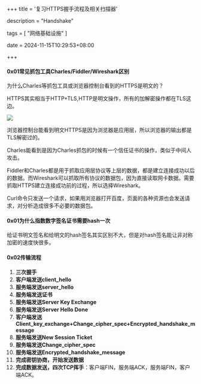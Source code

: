 +++
title = '复习HTTPS握手流程及相关扫描器'

description = "Handshake"

tags = [ "网络基础设施" ]

date = 2024-11-15T10:29:53+08:00

+++

#### 0x01常见抓包工具Charles/Fiddler/Wireshark区别

为什么Charles等抓包工具或浏览器控制台看到的HTTPS是明文的？

HTTPS其实相当于HTTP+TLS,HTTP是明文操作，所有的加解密操作都在TLS这边。

![](https://pub-f40a9f95639d4cee81dcb09d9b4adf70.r2.dev/blog/2024/11/7284e8bfe1801b74890299a2b1a6e594.png)

浏览器控制台能看到明文HTTPS是因为浏览器是应用层，所以浏览器的输出都是TLS解密过的。

Charles能看到是因为Charles抓包的时候有一个信任证书的操作，类似于中间人攻击。

Fiddler和Charles都是用于抓取应用层协议等上层的数据，都是建立连接成功以后的数据。而Wireshark可以抓取所有协议的数据包，因为直接读取网卡数据。需要抓取HTTPS建立连接成功前的过程，所以选择Wireshark。

Curl命令只发送一个请求，如果用浏览器打开百度，页面的各种资源也会发送请求，对分析造成很多不必要的数据包。

#### 0x01为什么指数数字签名证书需要hash一次

给证书明文签名和给明文的hash签名其实区别不大，但是对hash签名能让非对称加密的速度快很多。

#### 0x02传输流程

1. **三次握手**
2. **客户端发送client_hello**
3. **服务端发送server_hello**
4. **服务端发送证书**
5. **服务端发送Server Key Exchange**
6. **服务端发送Server Hello Done**
7. **客户端发送Client_key_exchange+Change_cipher_spec+Encrypted_handshake_message**
8. **服务端发送New Session Ticket**
9. **服务端发送Change_cipher_spec**
10. **服务端发送Encrypted_handshake_message**
11. **完成密钥协商，开始发送数据**
12. **完成数据发送，四次TCP挥手**：客户端FIN，服务端ACK，服务端FIN，客户端ACK。
